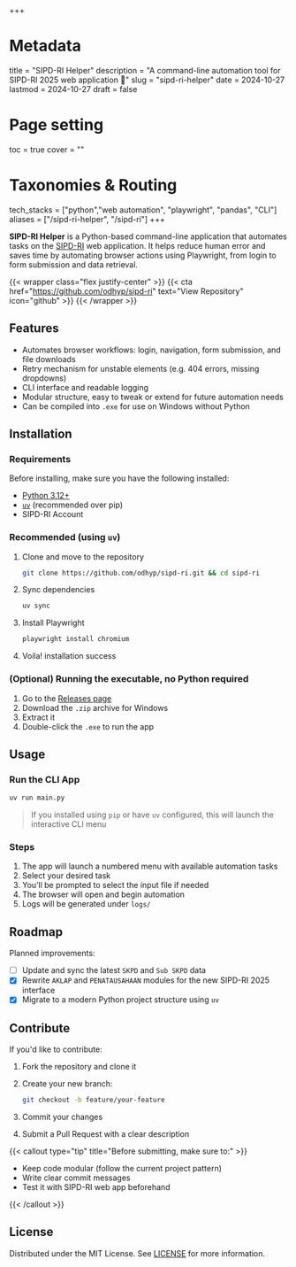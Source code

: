 +++
# Metadata
title = "SIPD-RI Helper"
description = "A command-line automation tool for SIPD-RI 2025 web application 💼"
slug = "sipd-ri-helper"
date = 2024-10-27
lastmod = 2024-10-27
draft = false

# Page setting
toc = true
cover = ""

# Taxonomies & Routing
tech_stacks = ["python","web automation", "playwright", "pandas", "CLI"]
aliases = ["/sipd-ri-helper", "/sipd-ri"]
+++


**SIPD-RI Helper** is a Python-based command-line application that automates tasks on the [SIPD-RI](https://sipd.kemendagri.go.id/landing) web application. It helps reduce human error and saves time by automating browser actions using Playwright, from login to form submission and data retrieval.

{{< wrapper class="flex justify-center" >}}
{{< cta href="https://github.com/odhyp/sipd-ri" text="View Repository" icon="github" >}}
{{< /wrapper >}}

## Features

- Automates browser workflows: login, navigation, form submission, and file downloads
- Retry mechanism for unstable elements (e.g. 404 errors, missing dropdowns)
- CLI interface and readable logging
- Modular structure, easy to tweak or extend for future automation needs
- Can be compiled into `.exe` for use on Windows without Python

## Installation

### Requirements

Before installing, make sure you have the following installed:

- [Python 3.12+](https://www.python.org/downloads/)
- [`uv`](https://github.com/astral-sh/uv) (recommended over pip)
- SIPD-RI Account

### Recommended (using `uv`)

1. Clone and move to the repository

    ```bash
    git clone https://github.com/odhyp/sipd-ri.git && cd sipd-ri
    ```

2. Sync dependencies

    ```bash
    uv sync
    ```

3. Install Playwright

    ```bash
    playwright install chromium
    ```

4. Voila! installation success

### (Optional) Running the executable, no Python required

1. Go to the [Releases page](https://github.com/odhyp/sipd-ri/releases)
2. Download the `.zip` archive for Windows
3. Extract it
4. Double-click the `.exe` to run the app

## Usage

### Run the CLI App

```bash
uv run main.py
```

> If you installed using `pip` or have `uv` configured, this will launch the interactive CLI menu

### Steps

1. The app will launch a numbered menu with available automation tasks
2. Select your desired task
3. You’ll be prompted to select the input file if needed
4. The browser will open and begin automation
5. Logs will be generated under `logs/`

## Roadmap

Planned improvements:

- [ ] Update and sync the latest `SKPD` and `Sub SKPD` data
- [x] Rewrite `AKLAP` and `PENATAUSAHAAN` modules for the new SIPD-RI 2025 interface
- [x] Migrate to a modern Python project structure using `uv`

## Contribute

If you'd like to contribute:

1. Fork the repository and clone it
2. Create your new branch:

    ```bash
    git checkout -b feature/your-feature
    ```

3. Commit your changes
4. Submit a Pull Request with a clear description

{{< callout type="tip" title="Before submitting, make sure to:" >}}

- Keep code modular (follow the current project pattern)
- Write clear commit messages
- Test it with SIPD-RI web app beforehand

{{< /callout >}}

## License

Distributed under the MIT License. See [LICENSE](https://github.com/odhyp/sipd-ri/blob/master/LICENSE) for more information.
